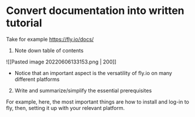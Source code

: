 # Convert documentation into written tutorial

Take for example https://fly.io/docs/

1. Note down table of contents

![[Pasted image 20220606133153.png | 200]]
- Notice that an important aspect is the versatility of fly.io on many different platforms

2. Write and summarize/simplify the essential prerequisites

For example, here, the most important things are how to install and log-in to fly, then, setting it up with your relevant platform.

